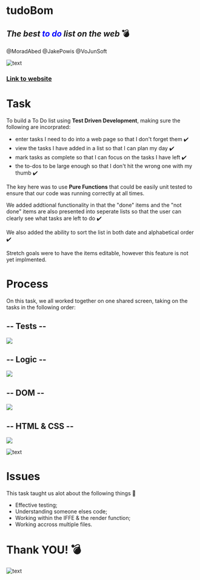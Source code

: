 # tudoBom
*The best  <font color="blue"> to do</font> list on the web* :bomb:
---


@MoradAbed @JakePowis @VoJunSoft 


![text](https://media.giphy.com/media/ce1moFx5xGZJylySZl/giphy.gif)

### [Link to website](https://webahead5.github.io/tudoBom/)

# Task

To build a To Do list using <b>**Test Driven Development**</b>, making sure the following are incorprated:
- enter tasks I need to do into a web page so that I don't forget them :heavy_check_mark:
- view the tasks I have added in a list so that I can plan my day :heavy_check_mark:
- mark tasks as complete so that I can focus on the tasks I have left :heavy_check_mark:
- the to-dos to be large enough so that I don't hit the wrong one with my thumb :heavy_check_mark:

The key here was to use <b>**Pure Functions**</b> that could be easily unit tested to ensure that our code was running correctly at all times.

We added addtional functionality in that the "done" items and the "not done" items are also presented into seperate lists so that the user can clearly see what tasks are left to do :heavy_check_mark:

We also added the ability to sort the list in both date and alphabetical order :heavy_check_mark:

Stretch goals were to have the items editable, however this feature is not yet implmented.


# Process

On this task, we all worked together on one shared screen, taking on the tasks in the following order: 


##    -- Tests --

![](http://files.softicons.com/download/system-icons/ikons-icons-by-studiotwentyeight/png/128/Down.png)

##   -- Logic --

![](http://files.softicons.com/download/system-icons/ikons-icons-by-studiotwentyeight/png/128/Down.png)

##    -- DOM --

![](http://files.softicons.com/download/system-icons/ikons-icons-by-studiotwentyeight/png/128/Down.png)

##    -- HTML & CSS --


![](http://files.softicons.com/download/system-icons/ikons-icons-by-studiotwentyeight/png/128/Down.png)
 
![text](https://i.ibb.co/DMdPN2n/Webp-net-resizeimage.png)


# Issues

This task taught us alot about the following things :star2:

- Effective testing;
- Understanding someone elses code;
- Working within the IFFE & the render function;
- Working accross multiple files.



# Thank YOU! :bomb:


![text](https://media0.giphy.com/media/23kXnyr4V92NPKdKMX/giphy.gif)



